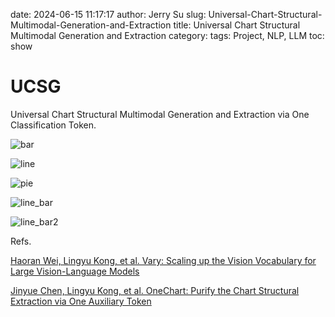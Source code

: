 date: 2024-06-15 11:17:17
author: Jerry Su
slug: Universal-Chart-Structural-Multimodal-Generation-and-Extraction
title: Universal Chart Structural Multimodal Generation and Extraction
category: 
tags: Project, NLP, LLM
toc: show

**UCSG**
============

Universal Chart Structural Multimodal Generation and Extraction via One Classification Token.

![bar]({static}/images/UCSG/bar.jpg)

![line]({static}/images/UCSG/line.jpg)

![pie]({static}/images/UCSG/pie.jpg)

![line_bar]({static}/images/UCSG/line_bar.jpg)

![line_bar2]({static}/images/UCSG/line_bar2.jpg)

Refs.

[Haoran Wei, Lingyu Kong, et al. Vary: Scaling up the Vision Vocabulary for Large Vision-Language Models](https://arxiv.org/pdf/2312.06109)

[Jinyue Chen, Lingyu Kong, et al. OneChart: Purify the Chart Structural Extraction via One Auxiliary Token](https://arxiv.org/pdf/2404.09987)